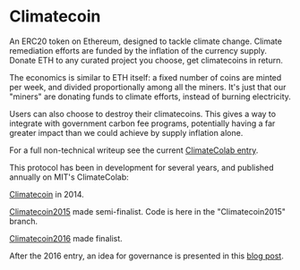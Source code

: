 # Climatecoin

An ERC20 token on Ethereum, designed to tackle climate change. Climate remediation efforts are funded by the inflation of the currency supply. Donate ETH to any curated project you choose, get climatecoins in return.

The economics is similar to ETH itself: a fixed number of coins are minted per week, and divided proportionally among all the miners. It's just that our "miners" are donating funds to climate efforts, instead of burning electricity.

Users can also choose to destroy their climatecoins. This gives a way to integrate with government carbon fee programs, potentially having a far greater impact than we could achieve by supply inflation alone.

For a full non-technical writeup see the current [ClimateColab entry](https://climatecolab.org/contests/2017/carbon-pricing/c/proposal/1333981). 

This protocol has been in development for several years, and published annually on MIT's ClimateColab:
 
[Climatecoin](https://climatecolab.org/contests/2014/shifting-behavior-for-a-changing-climate/c/proposal/1307709) in 2014.

[Climatecoin2015](https://climatecolab.org/contests/2014/shifting-behavior-for-a-changing-climate/c/proposal/1307709) made semi-finalist. Code is here in the "Climatecoin2015" branch.

[Climatecoin2016](https://climatecolab.org/contests/2016/shifting-behavior-for-a-changing-climate/c/proposal/1331638) made finalist.

After the 2016 entry, an idea for governance is presented in this [blog post](http://www.blunderingcode.com/climatecoin/). 


